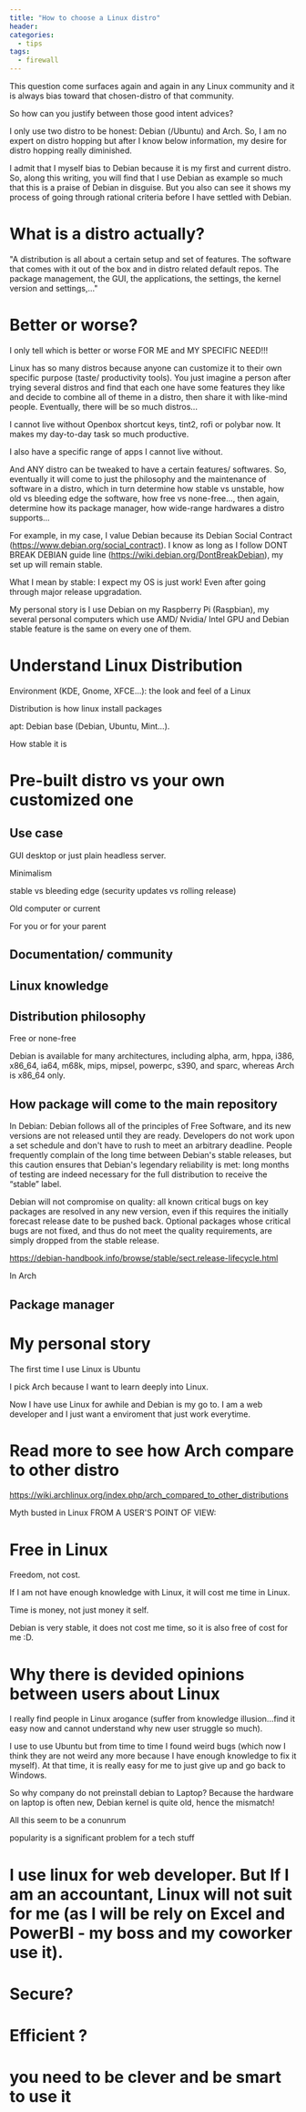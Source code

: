 ```yaml
---
title: "How to choose a Linux distro"
header:
categories:
  - tips
tags:
  - firewall
---
```


This question come surfaces again and again in any Linux community and it is always bias toward that chosen-distro of that community.

So how can you justify between those good intent advices?

I only use two distro to be honest: Debian (/Ubuntu) and Arch. So, I am no expert on distro hopping but after I know below information, my desire for distro hopping really diminished.

I admit that I myself bias to Debian because it is my first and current distro. So, along this writing, you will find that I use Debian as example so much that this is a praise of Debian in disguise. But you also can see it shows my process of going through rational criteria before I have settled with Debian.

# What is a distro actually?

"A distribution is all about a certain setup and set of features. The software that comes with it out of the box and in distro related default repos. The package management, the GUI, the applications, the settings, the kernel version and settings,…"

# Better or worse?

I only tell which is better or worse FOR ME and MY SPECIFIC NEED!!!

Linux has so many distros because anyone can customize it to their own specific purpose (taste/ productivity tools). You just imagine a person after trying several distros and find that each one have some features they like and decide to combine all of theme in a distro, then share it with like-mind people. Eventually, there will be so much distros... 

I cannot live without Openbox shortcut keys, tint2, rofi or polybar now. It makes my day-to-day task so much productive. 

I also have a specific range of apps I cannot live without.

And ANY distro can be tweaked to have a certain features/ softwares. So, eventually it will come to just the philosophy and the maintenance of software in a distro, which in turn determine how stable vs unstable, how old vs bleeding edge the software, how free vs none-free..., then again, determine how its package manager, how wide-range hardwares a distro supports...

For example, in my case, I value Debian because its Debian Social Contract (https://www.debian.org/social_contract). I know as long as I follow DONT BREAK DEBIAN guide line (https://wiki.debian.org/DontBreakDebian), my set up will remain stable.

What I mean by stable: I expect my OS is just work! Even after going through major release upgradation.

My personal story is I use Debian on my Raspberry Pi (Raspbian), my several personal computers which use AMD/ Nvidia/ Intel GPU and Debian stable feature is the same on every one of them.

# Understand Linux Distribution

Environment (KDE, Gnome, XFCE...): the look and feel of a Linux

Distribution is how linux install packages

apt: Debian base (Debian, Ubuntu, Mint...).

How stable it is

# Pre-built distro vs your own customized one

## Use case

GUI desktop or just plain headless server.

Minimalism

stable vs bleeding edge (security updates vs rolling release)

Old computer or current

For you or for your parent

## Documentation/ community

## Linux knowledge


## Distribution philosophy

Free or none-free

Debian is available for many architectures, including alpha, arm, hppa, i386, x86_64, ia64, m68k, mips, mipsel, powerpc, s390, and sparc, whereas Arch is x86_64 only.

## How package will come to the main repository
In Debian:
Debian follows all of the principles of Free Software, and its new versions are not released until they are ready. Developers do not work upon a set schedule and don't have to rush to meet an arbitrary deadline. People frequently complain of the long time between Debian's stable releases, but this caution ensures that Debian's legendary reliability is met: long months of testing are indeed necessary for the full distribution to receive the “stable” label.

Debian will not compromise on quality: all known critical bugs on key packages are resolved in any new version, even if this requires the initially forecast release date to be pushed back. Optional packages whose critical bugs are not fixed, and thus do not meet the quality requirements, are simply dropped from the stable release. 

https://debian-handbook.info/browse/stable/sect.release-lifecycle.html

In Arch



## Package manager




# My personal story

The first time I use Linux is Ubuntu

I pick Arch because I want to learn deeply into Linux.

Now I have use Linux for awhile and Debian is my go to. I am a web developer and I just want a enviroment that just work everytime.

# Read more to see how Arch compare to other distro 

https://wiki.archlinux.org/index.php/arch_compared_to_other_distributions


Myth busted in Linux FROM A USER'S POINT OF VIEW:


# Free in Linux

Freedom, not cost.

If I am not have enough knowledge with Linux, it will cost me time in Linux.

Time is money, not just money it self.

Debian is very stable, it does not cost me time, so it is also free of cost for me :D.

# Why there is devided opinions between users about Linux

I really find people in Linux arogance (suffer from knowledge illusion...find it easy now and cannot understand why new user struggle so much).

I use to use Ubuntu but from time to time I found weird bugs (which now I think they are not weird any more because I have enough knowledge to fix it myself). At that time, it is really easy for me to just give up and go back to Windows.

So why company do not preinstall debian to Laptop? Because the hardware on laptop is often new, Debian kernel is quite old, hence the mismatch!

All this seem to be a conunrum 

 popularity is a significant problem for a tech stuff

# I use linux for web developer. But If I am an accountant, Linux will not suit for me (as I will be rely on Excel and PowerBI - my boss and my coworker use it).


# Secure?

# Efficient ?

# you need to be clever and be smart to use it